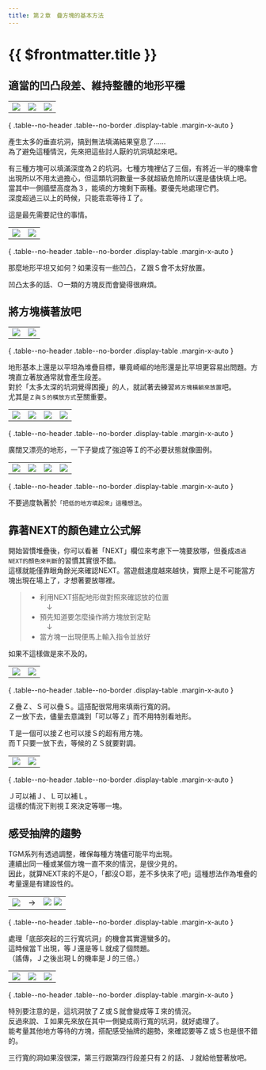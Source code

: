 ```yaml
---
title: 第２章　疊方塊的基本方法
---
```


# {{ $frontmatter.title }}

## 適當的凹凸段差、維持整體的地形平穩

|      |      |      |
| :--: | :--: | :--: |
| ![](/img/2/01.png) | ![](/img/2/02.png) | ![](/img/2/03.png) | 

{ .table--no-header .table--no-border .display-table .margin-x-auto }

產生太多的垂直坑洞，搞到無法填滿結果窒息了……  
為了避免這種情況，先來把這些討人厭的坑洞填起來吧。  

有三種方塊可以填滿深度為２的坑洞。七種方塊裡佔了三個，有將近一半的機率會出現所以不用太過擔心，但這類坑洞數量一多就超級危險所以還是儘快填上吧。  
當其中一側牆壁高度為３，能填的方塊剩下兩種。要優先地處理它們。  
深度超過三以上的時候，只能乖乖等待Ｉ了。  

這是最先需要記住的事情。  


|      |      | 
| :--: | :--: | 
| ![](/img/2/04.png) | ![](/img/2/05.png) | 

{ .table--no-header .table--no-border .display-table .margin-x-auto }

那麼地形平坦又如何？如果沒有一些凹凸，Ｚ跟Ｓ會不太好放置。  

凹凸太多的話、Ｏ一類的方塊反而會變得很麻煩。  


## 將方塊橫著放吧

|      |      | 
| :--: | :--: | 
| ![](/img/2/06.png) | ![](/img/2/07.png) | 

{ .table--no-header .table--no-border .display-table .margin-x-auto }

地形基本上還是以平坦為堆疊目標，畢竟崎嶇的地形還是比平坦更容易出問題。方塊直立著放通常就會產生段差。  
對於「太多太深的坑洞覺得困擾」的人，就試著去練習`將方塊橫躺來放置`吧。  
尤其是`Ｚ與Ｓ的橫放方式`至關重要。  

|      |      |      |      |
| :--: | :--: | :--: | :--: | 
| ![](/img/2/19.png) | ![](/img/2/20.png) | ![](/img/2/24.png) | ![](/img/2/21.png) |

{ .table--no-header .table--no-border .display-table .margin-x-auto }

廣闊又漂亮的地形，一下子變成了強迫等Ｉ的不必要狀態就像圖例。


|      |      |      |      |
| :--: | :--: | :--: | :--: | 
| ![](/img/2/19.png) | ![](/img/2/22.png) | ![](/img/2/24.png) | ![](/img/2/23.png) | 

{ .table--no-header .table--no-border .display-table .margin-x-auto }

不要過度執著於`「把低的地方填起來」這種想法`。


## 靠著NEXT的顏色建立公式解
開始習慣堆疊後，你可以看著「NEXT」欄位來考慮下一塊要放哪，但養成`透過NEXT的顏色來判斷`的習慣其實很不錯。  
這樣就能僅靠眼角餘光來確認NEXT。當遊戲速度越來越快，實際上是不可能當方塊出現在場上了，才想著要放哪裡。  
> - 利用NEXT搭配地形做對照來確認放的位置  
> 　↓
> - 預先知道要怎麼操作將方塊放到定點  
> 　↓
> - 當方塊一出現便馬上輸入指令並放好  

如果不這樣做是來不及的。  


|      |      | 
| :--: | :--: | 
| ![](/img/2/08.png) | ![](/img/2/09.png) | 

{ .table--no-header .table--no-border .display-table .margin-x-auto }

Ｚ疊Ｚ、Ｓ可以疊Ｓ。這搭配很常用來填兩行寬的洞。  
Ｚ一放下去，儘量去意識到「可以等Ｚ」而不用特別看地形。  

Ｔ是一個可以接Ｚ也可以接Ｓ的超有用方塊。  
而Ｔ只要一放下去，等候的ＺＳ就要對調。  


|      |      | 
| :--: | :--: | 
| ![](/img/2/10.png) | ![](/img/2/11.png) | 

{ .table--no-header .table--no-border .display-table .margin-x-auto }

Ｊ可以補Ｊ、Ｌ可以補Ｌ。  
這樣的情況下則視Ｉ來決定等哪一塊。  


## 感受抽牌的趨勢

TGM系列有透過調整，確保每種方塊儘可能平均出現。  
連續出同一種或某個方塊一直不來的情況，是很少見的。  
因此，就算NEXT來的不是O，「都沒Ｏ耶，差不多快來了吧」這種想法作為堆疊的考量還是有建設性的。  

|      |      |      |
| :--: | :--: | :--: |
| ![](/img/2/13.png) | →| ![](/img/2/14.png) ![](/img/2/15.png) | 

{ .table--no-header .table--no-border .display-table .margin-x-auto }

處理「底部突起的三行寬坑洞」的機會其實還蠻多的。  
這時候當Ｔ出現，等Ｊ還是等Ｌ就成了個問題。  
（謠傳，Ｊ之後出現Ｌ的機率是Ｊ的三倍。）  


|      |      |      |
| :--: | :--: | :--: |
| ![](/img/2/15.png) | ![](/img/2/17.png) | ![](/img/2/18.png) | 

{ .table--no-header .table--no-border .display-table .margin-x-auto }

特別要注意的是，這坑洞放了Ｚ或Ｓ就會變成等Ｉ來的情況。  
反過來說、Ｉ如果先來放在其中一側變成兩行寬的坑洞，就好處理了。  
能考量其他地方等待的方塊，搭配感受抽牌的趨勢，來確認要等Ｚ或Ｓ也是很不錯的。  

三行寬的洞如果沒很深，第三行跟第四行段差只有２的話、Ｊ就給他豎著放吧。  
